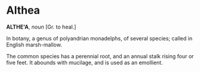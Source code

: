 # Althea

**ALTHE'A**, _noun_ \[Gr. to heal.\]

In botany, a genus of polyandrian monadelphs, of several species; called in English marsh-mallow.

The common species has a perennial root, and an annual stalk rising four or five feet. It abounds with mucilage, and is used as an emollient.